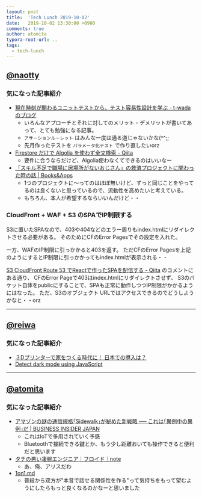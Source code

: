```yaml
---
layout: post
title:  'Tech Lunch 2019-10-02'
date:   2019-10-02 13:30:00 +0900
comments: true
author: atomita
typora-root-url: ..
tags:
  - tech-lunch
---
```


## [@naotty](https://github.com/naotty)

### 気になった記事紹介
- [現在時刻が関わるユニットテストから、テスト容易性設計を学ぶ \- t\-wadaのブログ](https://t-wada.hatenablog.jp/entry/design-for-testability)
    - いろんなアプローチとそれに対してのメリット・デメリットが書いてあって、とても勉強になる記事。
    - `アサーションルーレット` はみんな一度は通る道じゃないかな(^^;;
    - 先月作ったテストを `パラメータ化テスト` で作り直したいorz
- [Firestore だけで Algolia を使わず全文検索 \- Qiita](https://qiita.com/oukayuka/items/d3cee72501a55e8be44a)
    - 要件に合うならだけど、Algolia使わなくてできるのはいいなー
- [「スキル不足で職場に居場所がないおじさん」の救済プロジェクトに関わった時の話 \| Books&Apps](https://blog.tinect.jp/?p=62002)
    - 1つのプロジェクトに〜ってのはほぼ無いけど、ずっと同じことをやってるのは良くないと思っているので、流動性を高めたいと考えている。
    - もちろん、本人が希望するならいいんだけど・・


### CloudFront + WAF + S3 のSPAでIP制限する
S3に置いたSPAなので、403や404などのエラー周りもindex.htmlにリダイレクトさせる必要がある。
そのためにCFのError Pagesでその設定を入れた。

一方、WAFのIP制限に引っかかると403を返す。
ただCFのError Pagesを上記のようにするとIP制限に引っかかってもindex.htmlが表示される・・

[S3 CloudFront Route 53 でReactで作ったSPAを配信する \- Qiita](https://qiita.com/keitakn/items/35ae8cc56f5c0a4766b4) のコメントにある通り、
CFのError Pageで403はindex.htmlにリダイレクトさせず、
S3のバケット自体をpublicにすることで、SPAも正常に動作しつつIP制限がかかるようにはなった。
ただ、S3のオブジェクト URLではアクセスできるのでどうしようかなと・・orz

----

## [@reiwa](https://github.com/reiwa)

### 気になった記事紹介

- [３Dプリンターで家をつくる時代に！ 日本での導入は？](https://www.excite.co.jp/news/article/Suumo_166958/)
- [Detect dark mode using JavaScript](https://stackoverflow.com/questions/56393880/detect-dark-mode-using-javascript)

----

## [@atomita](https://github.com/atomita)

### 気になった記事紹介

- [アマゾンの謎の通信規格｢Sidewalk｣が秘めた新戦略 ── これは｢異例中の異例｣だ | BUSINESS INSIDER JAPAN](https://www.businessinsider.jp/post-199491)
  - これはIoTで多用されていく予感
  - Bluetoothで接続できる鍵とか、もう少し距離おいても操作できると便利だと思います
- [タチの悪い凄腕エンジニア｜フロイド｜note](https://note.mu/floyd0/n/n1db7854ca2e2)
  - あ、俺、アリスだわ
- [1on1.md](https://gist.github.com/noto/26592e3d9f417064bb7b76891fe13f97)
  - 普段から双方が"本音で話せる関係性を作る"って気持ちをもって望むようにしたらもっと良くなるのかなーと思いました

